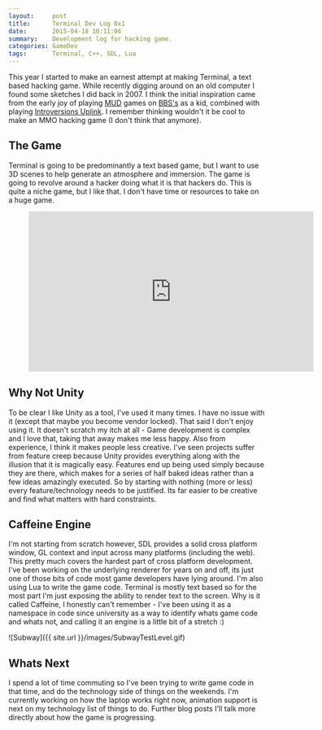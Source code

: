 ```yaml
---
layout:     post
title:      Terminal Dev Log 0x1
date:       2015-04-18 10:11:06
summary:    Development log for hacking game.
categories: GameDev
tags: 		Terminal, C++, SDL, Lua
---
```


This year I started to make an earnest attempt at making Terminal, a text based hacking game. While recently digging around on an old computer I found some sketches I did back in 2007. I think the initial inspiration came from the early joy of playing [MUD](http://en.wikipedia.org/wiki/MUD) games on [BBS's](http://en.wikipedia.org/wiki/Bulletin_board_system) as a kid, combined with playing [Introversions Uplink](http://en.wikipedia.org/wiki/Uplink_%28video_game%29). I remember thinking wouldn't it be cool to make an MMO hacking game (I don't think that anymore).

## The Game

Terminal is going to be predominantly a text based game, but I want to use 3D scenes to help generate an atmosphere and immersion. The game is going to revolve around a hacker doing what it is that hackers do. This is quite a niche game, but I like that. I don't have time or resources to take on a huge game.

<div class="embedVideo">
    <figure>
    	<iframe width="560" height="315" src="https://www.youtube.com/embed/yPLYtQxJM1o" frameborder="0" allowfullscreen></iframe>
    </figure>
</div>

## Why Not Unity

To be clear I like Unity as a tool, I've used it many times.  I have no issue with it (except that maybe you become vendor locked). That said I don't enjoy using it. It doesn't scratch my itch at all - Game development is complex and I love that, taking that away makes me less happy. Also from experience, I think it makes people less creative. I've seen projects suffer from feature creep because Unity provides everything along with the illusion that it is magically easy. Features end up being used simply because they are there, which makes for a series of half baked ideas rather than a few ideas amazingly executed. So by starting with nothing (more or less) every feature/technology needs to be justified. Its far easier to be creative and find what matters with hard constraints.

## Caffeine Engine

I'm not starting from scratch however, SDL provides a solid cross platform window, GL context and input across many platforms (including the web). This pretty much covers the hardest part of cross platform development. I've been working on the underlying renderer for years on and off, its just one of those bits of code most game developers have lying around. I'm also using Lua to write the game code. Terminal is mostly text based so for the most part I'm just exposing the ability to render text to the screen. Why is it called Caffeine, I honestly can't remember - I've been using it as a namespace in code since university as a way to identify whats game code and whats not, and calling it an engine is a little bit of a stretch :)

![Subway]({{ site.url }}/images/SubwayTestLevel.gif)

## Whats Next

I spend a lot of time commuting so I've been trying to write game code in that time, and do the technology side of things on the weekends. I'm currently working on how the laptop works right now, animation support is next on my technology list of things to do. Further blog posts I'll talk more directly about how the game is progressing.





